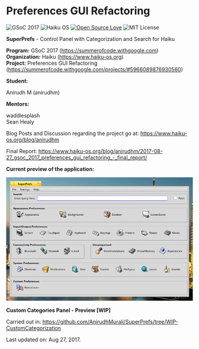 # Preferences GUI Refactoring

![GSoC 2017](https://img.shields.io/badge/GSoC-2017-red.svg) ![Haiku OS](https://img.shields.io/badge/Haiku-OS-green.svg) 
[![Open Source Love](https://badges.frapsoft.com/os/v2/open-source.svg?v=103)](https://github.com/ellerbrock/open-source-badges/) ![MIT License](https://img.shields.io/github/license/mashape/apistatus.svg)

**SuperPrefs** - Control Panel with Categorization and Search for Haiku

**Program:** GSoC 2017 (https://summerofcode.withgoogle.com) <br/>
**Organization:** Haiku (https://www.haiku-os.org) <br/>
**Project:** Preferences GUI Refactoring (https://summerofcode.withgoogle.com/projects/#5966089876930560) <br/>

**Student:**

Anirudh M (anirudhm)

**Mentors:**

waddlesplash<br/>
Sean Healy

Blog Posts and Discussion regarding the project go at: https://www.haiku-os.org/blog/anirudhm

Final Report: https://www.haiku-os.org/blog/anirudhm/2017-08-27_gsoc_2017_preferences_gui_refactoring_-_final_report/ 

**Current preview of the application:**

![Preview.png](img/gif_final.gif)

**Custom Categories Panel - Preview [WIP]**

Carried out in: https://github.com/AnirudhMurali/SuperPrefs/tree/WIP-CustomCategorization 

Last updated on: Aug 27, 2017.

